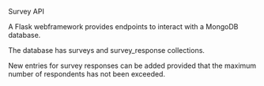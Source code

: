 Survey API

A Flask webframework provides endpoints to interact with a MongoDB database.

The database has surveys and survey_response collections.

New entries for survey responses can be added provided that the maximum number of respondents has not been exceeded.
